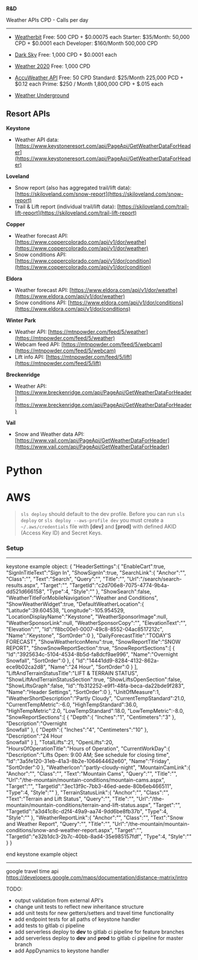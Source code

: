 **R&D**

Weather APIs
CPD - Calls per day

---

- [Weatherbit](https://www.weatherbit.io/api/weather-current)
  Free: 500 CPD + $0.00075 each
  Starter:  $35/Month: 50,000 CPD + $0.0001 each
  Developer: $160/Month 500,000 CPD

- [Dark Sky](https://darksky.net/dev/docs)
  Free: 1,000 CPD + \$0.0001 each

- [Weather 2020](http://api.weather2020.com/)
  Free: 1,000 CPD

- [AccuWeather API](https://developer.accuweather.com/packages?gclid=EAIaIQobChMIhK_qmcOc5gIVGKSzCh2biQgFEAAYASABEgLUX_D_BwE)
  Free: 50 CPD
  Standard: $25/Month 225,000 PCD + $0.12 each
  Prime: $250 / Month 1,800,000 CPD + $.015 each

- [Weather Underground](https://www.wunderground.com/api/)

Resort APIs
---

**Keystone**

* Weather API data: [https://www.keystoneresort.com/api/PageApi/GetWeatherDataForHeader](https://www.keystoneresort.com/api/PageApi/GetWeatherDataForHeader)

**Loveland**

* Snow report (also has aggregated trail/lift data): [https://skiloveland.com/snow-report](https://skiloveland.com/snow-report)
* Trail & Lift report (individual trail/lift data): [https://skiloveland.com/trail-lift-report](https://skiloveland.com/trail-lift-report)

**Copper**

* Weather forecast API: [https://www.coppercolorado.com/api/v1/dor/weathe](https://www.coppercolorado.com/api/v1/dor/weather)
* Snow conditions API: [https://www.coppercolorado.com/api/v1/dor/condition](https://www.coppercolorado.com/api/v1/dor/condition)

**Eldora**

* Weather forecast API: [https://www.eldora.com/api/v1/dor/weathe](https://www.eldora.com/api/v1/dor/weather)
* Snow conditions API: [https://www.eldora.com/api/v1/dor/conditions](https://www.eldora.com/api/v1/dor/conditions)

**Winter Park**

* Weather API: [https://mtnpowder.com/feed/5/weather](https://mtnpowder.com/feed/5/weather)
* Webcam feed API: [https://mtnpowder.com/feed/5/webcam](https://mtnpowder.com/feed/5/webcam)
* Lift info API: [https://mtnpowder.com/feed/5/lift](https://mtnpowder.com/feed/5/lift)

**Breckenridge**

* Weather API: [https://www.breckenridge.com/api/PageApi/GetWeatherDataForHeader](https://www.breckenridge.com/api/PageApi/GetWeatherDataForHeader)

**Vail**

* Snow and Weather data API: [https://www.vail.com/api/PageApi/GetWeatherDataForHeader](https://www.vail.com/api/PageApi/GetWeatherDataForHeader)

# Python

# AWS

>`sls deploy` should default to the dev profile. Before you can run `sls deploy` or `sls deploy --aws-profile dev` you must create a `~/.aws/credentials` file with **[dev]** and **[prod]** with defined AKID (Access Key ID) and Secret Keys.

### Setup

********************************************************
keystone example object:
{
   "HeaderSettings":{
      "EnableCart":true,
      "SignInTitleText":"Sign In",
      "ShowSignIn":true,
      "SearchLink":{
         "Anchor":"",
         "Class":"",
         "Text":"Search",
         "Query":"",
         "Title":"",
         "Url":"/search/search-results.aspx",
         "Target":"",
         "TargetId":"c2d706e8-7075-4774-9b4a-dd521d666158",
         "Type":4,
         "Style":""
      },
      "ShowSearch":false,
      "WeatherTitleForMobileNavigation":"Weather and Conditions",
      "ShowWeatherWidget":true,
      "DefaultWeatherLocation":{
         "Latitude":39.604538,
         "Longitude":-105.954529,
         "LocationDisplayName":"Keystone",
         "WeatherSponsorImage":null,
         "WeatherSponsorLink":null,
         "WeatherSponsorCopy":"",
         "ElevationText":"",
         "Elevation":"",
         "Id":"f8bc00e1-0007-49c8-8552-04ac8517212c",
         "Name":"Keystone",
         "SortOrder":0
      },
      "DailyForecastTitle":"TODAY'S FORECAST",
      "ShowWeatherIconMenu":true,
      "SnowReportTitle":"SNOW REPORT",
      "ShowSnowReportSection":true,
      "SnowReportSections":[
         {
            "Id":"3925634c-5104-4534-8b5d-fa8dcf9ae996",
            "Name":"Overnight Snowfall",
            "SortOrder":0
         },
         {
            "Id":"14441dd9-8284-4132-862a-ece9b02ca2d8",
            "Name":"24 Hour",
            "SortOrder":0
         }
      ],
      "LiftAndTerrainStatusTitle":"LIFT & TERRAIN STATUS",
      "ShowLiftAndTerrainStatusSection":true,
      "ShowLiftsOpenSection":false,
      "ShowLiftsGraph":false,
      "Id":"fb312252-e9f1-48fa-beca-da22bde9f283",
      "Name":"Header Settings",
      "SortOrder":0
   },
   "UnitOfMeasure":1,
   "WeatherShortDescription":"Partly Cloudy",
   "CurrentTempStandard":21.0,
   "CurrentTempMetric":-6.0,
   "HighTempStandard":36.0,
   "HighTempMetric":2.0,
   "LowTempStandard":18.0,
   "LowTempMetric":-8.0,
   "SnowReportSections":[
      {
         "Depth":{
            "Inches":"1",
            "Centimeters":"3"
         },
         "Description":"Overnight <br> Snowfall"
      },
      {
         "Depth":{
            "Inches":"4",
            "Centimeters":"10"
         },
         "Description":"24 Hour<br/>Snowfall"
      }
   ],
   "TotalLifts":21,
   "OpenLifts":20,
   "HoursOfOperationTitle":"Hours of Operation",
   "CurrentWorkDay":{
      "Description":"Lifts Open: 9:00 AM; See schedule for closing time",
      "Id":"3a5fe120-31eb-41a3-8b2e-106464462e60",
      "Name":"Friday",
      "SortOrder":0
   },
   "WeatherIcon":"partly-cloudy-night",
   "MountainCamLink":{
      "Anchor":"",
      "Class":"",
      "Text":"Mountain Cams",
      "Query":"",
      "Title":"",
      "Url":"/the-mountain/mountain-conditions/mountain-cams.aspx",
      "Target":"",
      "TargetId":"3ec13f9c-7bb3-46ed-aede-80b6eb466511",
      "Type":4,
      "Style":""
   },
   "TerrainStatusLink":{
      "Anchor":"",
      "Class":"",
      "Text":"Terrain and Lift Status",
      "Query":"",
      "Title":"",
      "Url":"/the-mountain/mountain-conditions/terrain-and-lift-status.aspx",
      "Target":"",
      "TargetId":"a3d41c8c-d2f4-49a9-aa74-9dd6be8fb37b",
      "Type":4,
      "Style":""
   },
   "WeatherReportLink":{
      "Anchor":"",
      "Class":"",
      "Text":"Snow and Weather Report",
      "Query":"",
      "Title":"",
      "Url":"/the-mountain/mountain-conditions/snow-and-weather-report.aspx",
      "Target":"",
      "TargetId":"e32b1dc3-2b7c-40bb-8ad4-35e985157fdf",
      "Type":4,
      "Style":""
   }
}

end keystone example object
********************************************************

google travel time api
https://developers.google.com/maps/documentation/distance-matrix/intro

TODO: 
 - output validation from external API's
 - change unit tests to reflect new inheritance structure
 - add unit tests for new getters/setters and travel time functionality
 - add endpoint tests for all paths of keystone handler
 - add tests to gitlab ci pipeline
 - add serverless deploy to **dev** to gitlab ci pipeline for feature branches
 - add serverless deploy to **dev** and **prod** to gitlab ci pipeline for master branch
 - add AppDynamics to keystone handler
